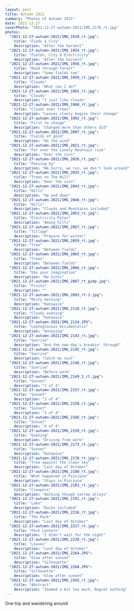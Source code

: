 ```yaml
---
layout: post
title: Autumn 2021
summary: "Photos of Autumn 2021"
date: 2021-12-27
coverPhoto: "2021-12-27-autumn-2021/IMG_2178_rt.jpg"
photos:
  "2021-12-27-autumn-2021/IMG_1939_rt.jpg":
    title: "Fieds & City"
    description: "After the harvest"
  "2021-12-27-autumn-2021/IMG_1954_rt.jpg":
    title: "Fields, City & Electricity"
    description: "After the harvest"
  "2021-12-27-autumn-2021/IMG_1956_rt.jpg":
    title: "Road through forest"
    description: "Some fields too"
  "2021-12-27-autumn-2021/IMG_1959_rt.jpg":
    title: "Clouds"
    description: "What can I do?"
  "2021-12-27-autumn-2021/IMG_1965_rt.jpg":
    title: "Clouds"
    description: "I just like clouds"
  "2021-12-27-autumn-2021/IMG_1988_rt.jpg":
    title: "Clouds over trees"
    description: "Leaves slowly begins their change"
  "2021-12-27-autumn-2021/IMG_1992_rt.jpg":
    title: "First to change"
    description: "Changed more than others did"
  "2021-12-27-autumn-2021/IMG_2007_rt.jpg":
    title: "Fields of gold"
    description: "On the wind"
  "2021-12-27-autumn-2021/IMG_2021_rt.jpg":
    title: "Far over the Lonely Mountain rise"
    description: "Over the corn"
  "2021-12-27-autumn-2021/IMG_2026_rt.jpg":
    title: "Passing by"
    description: "We hurry, we run, we don't look around"
  "2021-12-27-autumn-2021/IMG_2035_rt.jpg":
    title: "Trees on The Hill"
    description: "Over the corn"
  "2021-12-27-autumn-2021/IMG_2043_rt.jpg":
    title: "Hills"
    description: "Up and down"
  "2021-12-27-autumn-2021/IMG_2046_rt.jpg":
    title: "Hills"
    description: "Clouds and Mountains included"
  "2021-12-27-autumn-2021/IMG_2053_rt.jpg":
    title: "Electricity Pylon"
    description: "Among hills"
  "2021-12-27-autumn-2021/IMG_2057_rt.jpg":
    title: "Tillage"
    description: "Prepare for winter"
  "2021-12-27-autumn-2021/IMG_2059_rt.jpg":
    title: "Tree"
    description: "Between fields"
  "2021-12-27-autumn-2021/IMG_2065_rt.jpg":
    title: "Trees"
    description: "Between fields"
  "2021-12-27-autumn-2021/IMG_2066_rt.jpg":
    title: "Use your imagination"
    description: "No hints"
  "2021-12-27-autumn-2021/IMG_2067_rt_gimp.jpg":
    title: "Fruits"
    description: ""
  "2021-12-27-autumn-2021/IMG_2093_rt-1.jpg":
    title: "Misty morning"
    description: "Katowice"
  "2021-12-27-autumn-2021/IMG_2116_rt.jpg":
    title: "Cloudy evening"
    description: "Katowice"
  "2021-12-27-autumn-2021/IMG_2134.JPG":
    title: "Leptoglossus Occidentalis"
    description: "Annoying"
  "2021-12-27-autumn-2021/IMG_2143_rt.jpg":
    title: "Sunrise"
    description: "And the new day's breakin' through"
  "2021-12-27-autumn-2021/IMG_2145_rt.jpg":
    title: "Sunrise"
    description: "Catch my soul"
  "2021-12-27-autumn-2021/IMG_2146_rt.jpg":
    title: "Sunrise"
    description: "Before work"
  "2021-12-27-autumn-2021/IMG_2149_2_rt.jpg":
    title: "Sunset"
    description: "1 of 4"
  "2021-12-27-autumn-2021/IMG_2157_rt.jpg":
    title: "Sunset"
    description: "2 of 4"
  "2021-12-27-autumn-2021/IMG_2158_rt.jpg":
    title: "Sunset"
    description: "3 of 4"
  "2021-12-27-autumn-2021/IMG_2166_rt.jpg":
    title: "Sunset"
    description: "4 of 4"
  "2021-12-27-autumn-2021/IMG_2159_rt.jpg":
    title: "Evening"
    description: "Driving from work"
  "2021-12-27-autumn-2021/IMG_2173_rt.jpg":
    title: "Sunset"
    description: "Katowice"
  "2021-12-27-autumn-2021/IMG_2178_rt.jpg":
    title: "Tree against the clear sky"
    description: "Last day of October"
  "2021-12-27-autumn-2021/IMG_2180_rt.jpg":
    title: "What happened in Pszczyna"
    description: "Stays in Pszczyna"
  "2021-12-27-autumn-2021/IMG_2183_rt.jpg":
    title: "Creepers"
    description: "Walking though narrow alleys"
  "2021-12-27-autumn-2021/IMG_2191_rt.jpg":
    title: "Lake"
    description: "Ducks included"
  "2021-12-27-autumn-2021/IMG_2216_rt.jpg":
    title: "The Park"
    description: "Last day of October"
  "2021-12-27-autumn-2021/IMG_2217_rt.jpg":
    title: "Park Lantern"
    description: "I didn't wait for the night"
  "2021-12-27-autumn-2021/IMG_2220_rt.jpg":
    title: "Leaves"
    description: "Last day of October"
  "2021-12-27-autumn-2021/IMG_2264.JPG":
    title: "Glow after sunset"
    description: "Silhouette"
  "2021-12-27-autumn-2021/IMG_2268.JPG":
    title: "Silhouette"
    description: "Glow after sunset"
  "2021-12-27-autumn-2021/IMG_2345_rt.jpg":
    title: "Abstract"
    description: "Zoomed a bit too much. Regret nothing"
---
```


One trip and wandering around
